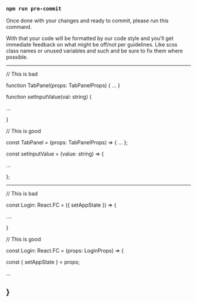 ### `npm run pre-commit`

Once done with your changes and ready to commit, please run this command.

With that your code will be formatted by our code style and you’ll get immediate feedback on what might be off/not per guidelines. Like scss class names or unused variables and such and be sure to fix them where possible.

---

// This is bad

function TabPanel(props: TabPanelProps) { ... }

function setInputValue(val: string) {

...

}

// This is good

const TabPanel = (props: TabPanelProps) => { ... };

const setInputValue = (value: string) => {

...

};

---

// This is bad

const Login: React.FC<LoginProps> = ({ setAppState }) => {

....

}

// This is good

const Login: React.FC<LoginProps> = (props: LoginProps) => {

const { setAppState } = props;

...

## }
